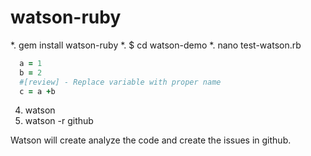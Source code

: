 watson-ruby
===========

*. gem install watson-ruby
*. $ cd watson-demo
*. nano test-watson.rb

```ruby
  a = 1
  b = 2
  #[review] - Replace variable with proper name 
  c = a +b

```
4. watson 
5. watson -r github

Watson will create analyze the code and create the issues in github.

